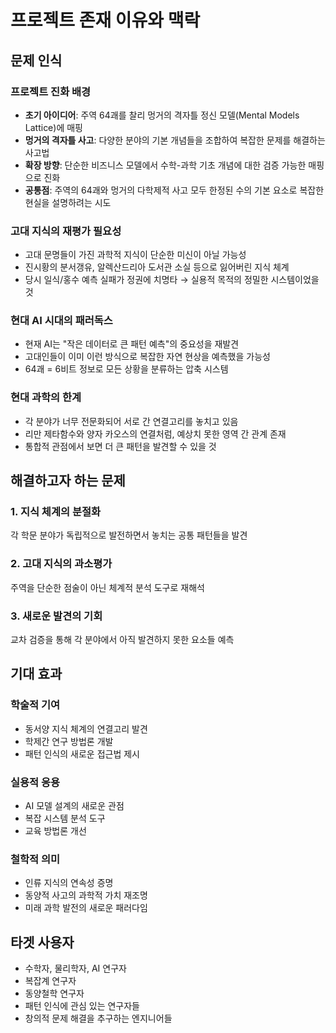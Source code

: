 # 프로젝트 존재 이유와 맥락

## 문제 인식

### 프로젝트 진화 배경
- **초기 아이디어**: 주역 64괘를 찰리 멍거의 격자틀 정신 모델(Mental Models Lattice)에 매핑
- **멍거의 격자틀 사고**: 다양한 분야의 기본 개념들을 조합하여 복잡한 문제를 해결하는 사고법
- **확장 방향**: 단순한 비즈니스 모델에서 수학-과학 기초 개념에 대한 검증 가능한 매핑으로 진화
- **공통점**: 주역의 64괘와 멍거의 다학제적 사고 모두 한정된 수의 기본 요소로 복잡한 현실을 설명하려는 시도

### 고대 지식의 재평가 필요성
- 고대 문명들이 가진 과학적 지식이 단순한 미신이 아닐 가능성
- 진시황의 분서갱유, 알렉산드리아 도서관 소실 등으로 잃어버린 지식 체계
- 당시 일식/홍수 예측 실패가 정권에 치명타 → 실용적 목적의 정밀한 시스템이었을 것

### 현대 AI 시대의 패러독스
- 현재 AI는 "작은 데이터로 큰 패턴 예측"의 중요성을 재발견
- 고대인들이 이미 이런 방식으로 복잡한 자연 현상을 예측했을 가능성
- 64괘 = 6비트 정보로 모든 상황을 분류하는 압축 시스템

### 현대 과학의 한계
- 각 분야가 너무 전문화되어 서로 간 연결고리를 놓치고 있음
- 리만 제타함수와 양자 카오스의 연결처럼, 예상치 못한 영역 간 관계 존재
- 통합적 관점에서 보면 더 큰 패턴을 발견할 수 있을 것

## 해결하고자 하는 문제

### 1. 지식 체계의 분절화
각 학문 분야가 독립적으로 발전하면서 놓치는 공통 패턴들을 발견

### 2. 고대 지식의 과소평가
주역을 단순한 점술이 아닌 체계적 분석 도구로 재해석

### 3. 새로운 발견의 기회
교차 검증을 통해 각 분야에서 아직 발견하지 못한 요소들 예측

## 기대 효과

### 학술적 기여
- 동서양 지식 체계의 연결고리 발견
- 학제간 연구 방법론 개발
- 패턴 인식의 새로운 접근법 제시

### 실용적 응용
- AI 모델 설계의 새로운 관점
- 복잡 시스템 분석 도구
- 교육 방법론 개선

### 철학적 의미
- 인류 지식의 연속성 증명
- 동양적 사고의 과학적 가치 재조명
- 미래 과학 발전의 새로운 패러다임

## 타겟 사용자
- 수학자, 물리학자, AI 연구자
- 복잡계 연구자
- 동양철학 연구자
- 패턴 인식에 관심 있는 연구자들
- 창의적 문제 해결을 추구하는 엔지니어들
